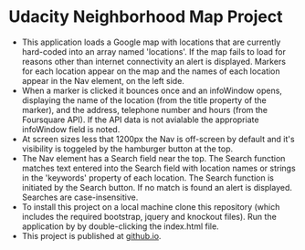 # Udacity Neighborhood Map Project
- This application loads a Google map with locations that are currently hard-coded into an array named 'locations'.  If the map fails to load for reasons other than internet connectivity an alert is displayed.
Markers for each location appear on the map and the names of each location appear in the Nav element, on the left side.
- When a marker is clicked it bounces once and an infoWindow opens, displaying the name of the location (from the title property of the marker), and the address, telephone number and hours (from the Foursquare API).  If the API data is not avialable the appropriate infoWindow field is noted. 
- At screen sizes less that 1200px the Nav is off-screen by default and it's visibility is toggeled by the hamburger button at the top.
- The Nav element has a Search field near the top.  The Search function matches text entered into the Search field with location names or strings in the 'keywords' property of each location.  The Search function is initiated by the Search button.  If no match is found an alert is displayed.  Searches are case-insensitive.
- To install this project on a local machine clone this repository (which includes the required bootstrap, jquery and knockout files).  Run the application by by double-clicking the index.html file.
- This project is published at [github.io](https://kokocrater.github.io/Udacity-Neighborhood-Map-Project/).